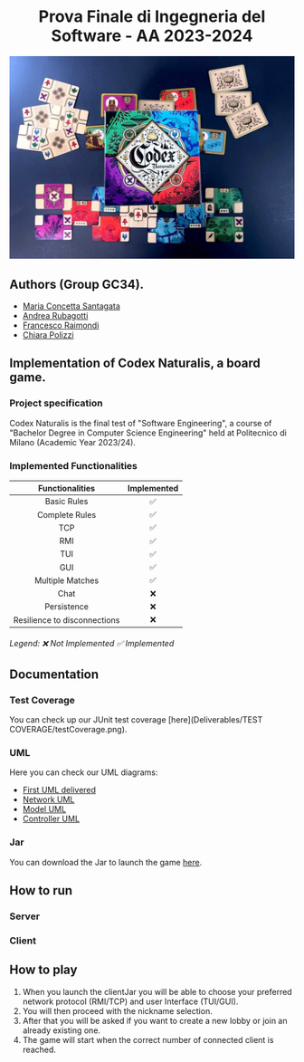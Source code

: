 <h1 align="center"> Prova Finale di Ingegneria del Software - AA 2023-2024 </h1>

![Loading.png](PROGETTO%2Fsrc%2Fmain%2Fresources%2Fimages%2Fothers%2FLoading.png)
## Authors (Group GC34).
- [Maria Concetta Santagata](https://github.com/mariaconcetta03)
- [Andrea Rubagotti](https://github.com/Ruba750)
- [Francesco Raimondi](https://github.com/FraRai02)
- [Chiara Polizzi](https://github.com/chiararaihc)
## Implementation of Codex Naturalis, a board game.
### Project specification
Codex Naturalis is the final test of "Software Engineering", a course of "Bachelor Degree in Computer Science Engineering" held at Politecnico di Milano (Academic Year 2023/24).
### Implemented Functionalities
|       Functionalities        | Implemented        |
|:----------------------------:| :-------------:    |
|         Basic Rules          | ✅ |
|        Complete Rules        | ✅ |
|             TCP              | ✅ |
|             RMI              | ✅ |
|             TUI              | ✅ |
|             GUI              | ✅ |
|       Multiple Matches       | ✅ |
|             Chat             | ❌ |
|         Persistence          | ❌ |
| Resilience to disconnections | ❌    |
###### Legend: ❌ Not Implemented     ✅ Implemented
## Documentation
### Test Coverage
You can check up our JUnit test coverage [here](Deliverables/TEST COVERAGE/testCoverage.png).
### UML
Here you can check our UML diagrams:
- [First UML delivered](PROGETTO%2FDeliverables%2FFILES%20CONSEGNATI%2026-03%2FUML_v3.jpg)
- [Network UML](PROGETTO%2FDeliverables%2FFILES%20CONSEGNATI%2006-05%2022_45%2FRETE.png)
- [Model UML](PROGETTO%2FDeliverables%2FFILES%20CONSEGNATI%2006-05%2022_45%2FMODEL.png)
- [Controller UML](PROGETTO%2FDeliverables%2FFILES%20CONSEGNATI%2006-05%2022_45%2FCONTROLLER.png)
### Jar
You can download the Jar to launch the game [here]().
## How to run
### Server
### Client
## How to play
1. When you launch the clientJar you will be able to choose your preferred network protocol (RMI/TCP) and user Interface (TUI/GUI).
2. You will then proceed with the nickname selection.
3. After that you will be asked if you want to create a new lobby or join an already existing one.
4. The game will start when the correct number of connected client is reached.



